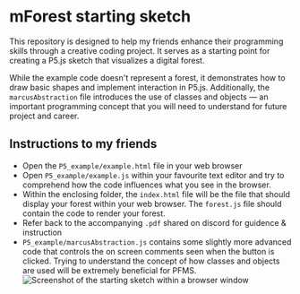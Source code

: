 # mForest starting sketch

This repository is designed to help my friends enhance their programming skills through a creative coding project. It serves as a starting point for creating a P5.js sketch that visualizes a digital forest.

While the example code doesn't represent a forest, it demonstrates how to draw basic shapes and implement interaction in P5.js. Additionally, the `marcusAbstraction` file introduces the use of classes and objects — an important programming concept that you will need to understand for future project and career.

## Instructions to my friends
- Open the `P5_example/example.html` file in your web browser
- Open `P5_example/example.js` within your favourite text editor and try to comprehend how the code influences what you see in the browser.
- Within the enclosing folder, the `index.html` file will be the file that should display your forest within your web browser. The `forest.js` file should contain the code to render your forest.
- Refer back to the accompanying  `.pdf` shared on discord for guidence & instruction
- `P5_example/marcusAbstraction.js` contains some slightly more advanced code that controls the on screen comments seen when the button is clicked. Trying to understand the concept of how classes and objects are used will be extremely beneficial for PFMS. 
![Screenshot of the starting sketch within a browser window](https://i.imgur.com/DXxhAa8.png)
